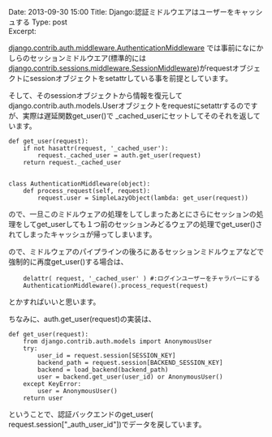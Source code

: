 Date: 2013-09-30 15:00
Title: Django:認証ミドルウエアはユーザーをキャッシュする
Type: post  
Excerpt: 


[django.contrib.auth.middleware.AuthenticationMiddleware](https://github.com/django/django/blob/stable/1.5.x/django/contrib/auth/middleware.py#L14) では事前になにかしらのセッションミドルウエア(標準的には[django.contrib.sessions.middleware.SessionMiddleware](https://github.com/django/django/blob/stable/1.5.x/django/contrib/sessions/middleware.py#L8))がrequestオブジェクトにsessionオブジェクトをsetattrしている事を前提としています。

そして、そのsessionオブジェクトから情報を復元してdjango.contrib.auth.models.Userオブジェクトをrequestにsetattrするのですが、実際は遅延関数get_user()で _cached_userにセットしてそのそれを返しています。


    def get_user(request):
        if not hasattr(request, '_cached_user'):
            request._cached_user = auth.get_user(request)
        return request._cached_user
    
    
    class AuthenticationMiddleware(object):
        def process_request(self, request):
            request.user = SimpleLazyObject(lambda: get_user(request))
  


ので、一旦このミドルウェアの処理をしてしまったあとにさらにセッションの処理をしてget_userしても１つ前のセッションみどるウェアの処理でget_user()されてしまったキャッシュが帰ってしまいます。

ので、ミドルウェアのパイプラインの後ろにあるセッションミドルウェアなどで強制的に再度get_user()する場合は、


        delattr( request, '_cached_user' ) #:ログインユーザーをチャラパーにする
        AuthenticationMiddleware().process_request(request)

とかすればいいと思います。

ちなみに、auth.get_user(request)の実装は、

    def get_user(request):
        from django.contrib.auth.models import AnonymousUser
        try:
            user_id = request.session[SESSION_KEY]
            backend_path = request.session[BACKEND_SESSION_KEY]
            backend = load_backend(backend_path)
            user = backend.get_user(user_id) or AnonymousUser()
        except KeyError:
            user = AnonymousUser()
        return user

ということで、認証バックエンドのget_user( request.session["_auth_user_id"])でデータを戻しています。

